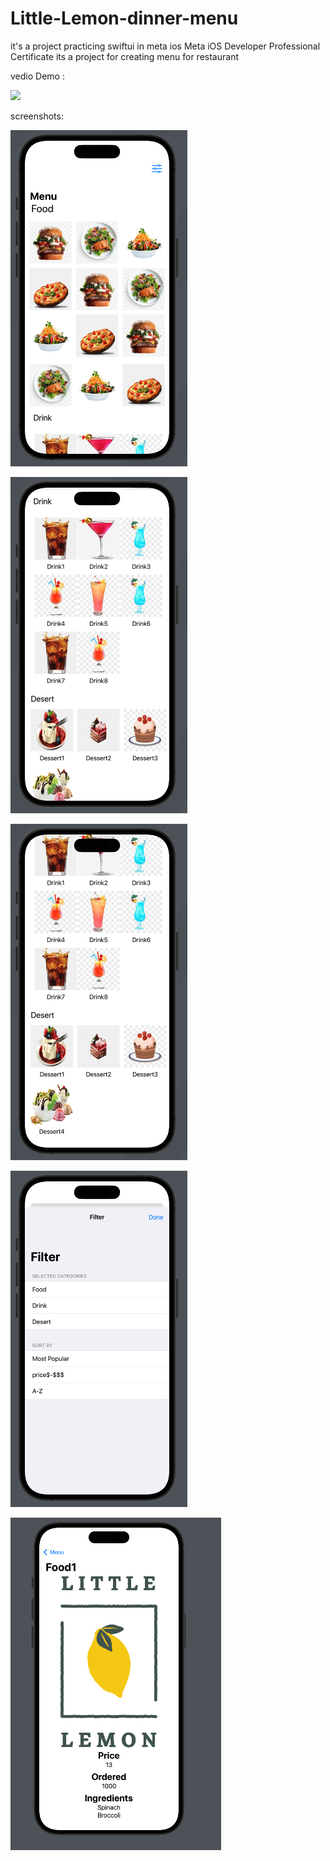 # Little-Lemon-dinner-menu 
it's a project practicing swiftui in meta ios Meta iOS Developer Professional Certificate
its a project for creating menu for restaurant 


vedio Demo :



<img src="https://github.com/Ayman-Naim/Little-Lemon-dinner-menu/blob/main/screenshots/Demo.gif" width="283">


screenshots:

![](screenshots/1.png)


![](screenshots/2.png)


![](screenshots/3.png)


![](screenshots/4.png)


![](screenshots/5.png)
